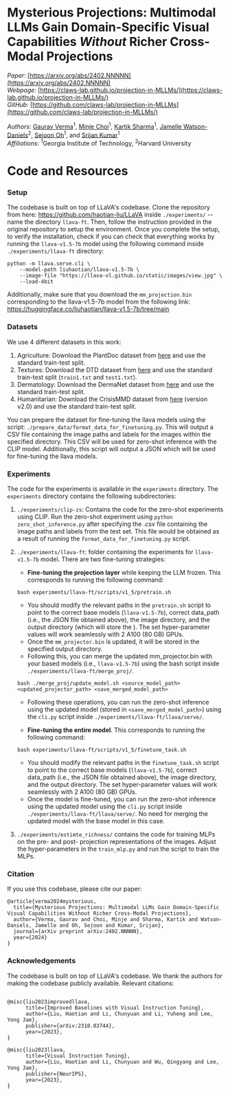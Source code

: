 
# Mysterious Projections: Multimodal LLMs Gain Domain-Specific Visual Capabilities *Without* Richer Cross-Modal Projections   
*Paper*: [https://arxiv.org/abs/2402.NNNNN](https://arxiv.org/abs/2402.NNNNN)  
*Webpage*: [https://claws-lab.github.io/projection-in-MLLMs/](https://claws-lab.github.io/projection-in-MLLMs/)  
*GitHub*: [https://github.com/claws-lab/projection-in-MLLMs](https://github.com/claws-lab/projection-in-MLLMs/)   

*Authors*:
[Gaurav Verma](https://gaurav22verma.github.io/)<sup>1</sup>, 
[Minje Choi](https://minjechoi.github.io/)<sup>1</sup>, 
[Kartik Sharma](https://ksartik.github.io/)<sup>1</sup>, 
[Jamelle Watson-Daniels](https://www.jamellewd.com/)<sup>2</sup>,
[Sejoon Oh](https://sejoonoh.github.io/)<sup>1</sup>,
and [Srijan Kumar](https://faculty.cc.gatech.edu/~srijan/)<sup>1</sup>  
*Affiliations*: <sup>1</sup>Georgia Institute of Technology, <sup>2</sup>Harvard University

# Code and Resources

### Setup
The codebase is built on top of LLaVA's codebase. Clone the repository from here: https://github.com/haotian-liu/LLaVA inside `./experiments/` -- name the directory `llava-ft`. Then, follow the instruction provided in the original repository to setup the environment. Once you complete the setup, to verify the installation, check if you can check that everything works by running the `llava-v1.5-7b` model using the following command inside `./experiments/llava-ft` directory:

```
python -m llava.serve.cli \
    --model-path liuhaotian/llava-v1.5-7b \
    --image-file "https://llava-vl.github.io/static/images/view.jpg" \
    --load-4bit
``` 

Additionally, make sure that you download the `mm_projection.bin` corresponding to the llava-v1.5-7b model from the following link: https://huggingface.co/liuhaotian/llava-v1.5-7b/tree/main

### Datasets
We use $4$ different datasets in this work:
1. Agriculture: Download the PlantDoc dataset from [here](https://github.com/pratikkayal/PlantDoc-Dataset) and use the standard train-test split.
2. Textures: Download the DTD dataset from [here](https://www.robots.ox.ac.uk/~vgg/data/dtd/) and use the standard train-test split (`train1.txt` and `test1.txt`).
3. Dermatology: Download the DermaNet dataset from [here](https://www.kaggle.com/datasets/shubhamgoel27/dermnet) and use the standard train-test split.
4. Humanitarian: Download the CrisisMMD dataset from [here](https://crisisnlp.qcri.org/crisismmd) (version v2.0) and use the standard train-test split.

You can prepare the dataset for fine-tuning the llava models using the script: `./prepare_data/format_data_for_finetuning.py`.
This will output a CSV file containing the image paths and labels for the images within the specified directory. This CSV will be used for zero-shot inference with the CLIP model.
Additionally, this script will output a JSON which will be used for fine-tuning the llava models.

### Experiments
The code for the experiments is available in the `experiments` directory. The `experiments` directory contains the following subdirectories:
1. `./experiments/clip-zs`: Contains the code for the zero-shot experiments using CLIP.
    Run the zero-shot experiment using `python zero_shot_inference.py` after specifying the .csv file containing the image paths and labels from the test set. This file would be obtained as a result of running the `format_data_for_finetuning.py` script.
2. `./experiments/llava-ft`: folder containing the experiments for `llava-v1.5-7b` model. There are two fine-tuning strategies:
   
    - **Fine-tuning the projection layer** while keeping the LLM frozen. This corresponds to running the following command:
    ```
    bash experiments/llava-ft/scripts/v1_5/pretrain.sh
    ```
    -  You should modify the relevant paths in the `pretrain.sh` script to point to the correct base models (`llava-v1.5-7b`), correct data_path (i.e., the JSON file obtained above), the image directory, and the output directory (which will store the ). The set hyper-parameter values will work seamlessly with 2 A100 (80 GB) GPUs. 
    - Once the `mm_projector.bin` is updated, it will be stored in the specified output directory. 
    - Following this, you can merge the updated mm_projector.bin with your based models (i.e., `llava-v1.5-7b`) using the bash script inside `./experiments/llava-ft/merge_proj/`.
    ```
    bash ./merge_proj/update_model.sh <source_model_path> <updated_projector_path> <save_merged_model_path>
    ```
    - Following these operations, you can run the zero-shot inference using the updated model (stored in `<save_merged_model_path>`) using the `cli.py` script inside `./experiments/llava-ft/llava/serve/`.

    - **Fine-tuning the entire model**. This corresponds to running the following command:
    ```
    bash experiments/llava-ft/scripts/v1_5/finetune_task.sh
    ```
    -  You should modify the relevant paths in the `finetune_task.sh` script to point to the correct base models (`llava-v1.5-7b`), correct data_path (i.e., the JSON file obtained above), the image directory, and the output directory. The set hyper-parameter values will work seamlessly with 2 A100 (80 GB) GPUs. 
    - Once the model is fine-tuned, you can run the zero-shot inference using the updated model using the `cli.py` script inside `./experiments/llava-ft/llava/serve/`. No need for merging the updated model with the base model in this case.
3. `./experiments/estimte_richness/` contains the code for training MLPs on the pre- and post- projection representations of the images. Adjust the hyper-parameters in the `train_mlp.py` and run the script to train the MLPs.

### Citation
If you use this codebase, please cite our paper:
```
@article{verma2024mysterious,
  title={Mysterious Projections: Multimodal LLMs Gain Domain-Specific Visual Capabilities Without Richer Cross-Modal Projections},
  author={Verma, Gaurav and Choi, Minje and Sharma, Kartik and Watson-Daniels, Jamelle and Oh, Sejoon and Kumar, Srijan},
  journal={arXiv preprint arXiv:2402.NNNNN},
  year={2024}
}
```


###  Acknowledgements
The codebase is built on top of LLaVA's codebase. We thank the authors for making the codebase publicly available. Relevant citations:
```

@misc{liu2023improvedllava,
      title={Improved Baselines with Visual Instruction Tuning}, 
      author={Liu, Haotian and Li, Chunyuan and Li, Yuheng and Lee, Yong Jae},
      publisher={arXiv:2310.03744},
      year={2023},
}

@misc{liu2023llava,
      title={Visual Instruction Tuning}, 
      author={Liu, Haotian and Li, Chunyuan and Wu, Qingyang and Lee, Yong Jae},
      publisher={NeurIPS},
      year={2023},
}
```
